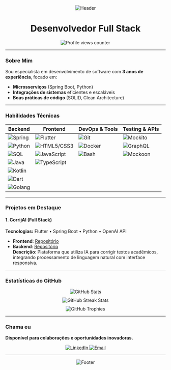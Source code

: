 <div align="center">
  <img src="https://capsule-render.vercel.app/api?type=waving&color=0:1D2671,100:C33764&height=200&section=header&text=Gustavo%20Coutinho&fontSize=50&fontColor=FFFFFF&fontAlignY=35&animation=fadeIn" alt="Header"/>
</div>

<h1 align="center"> Desenvolvedor Full Stack </h1>

<div align="center">
  <img src="https://komarev.com/ghpvc/?username=Gustavo-Souza-Coutinho&label=PROFILE+VIEWS&color=F7B801&style=for-the-badge" alt="Profile views counter"/>
</div>

---

###  Sobre Mim  
Sou especialista em desenvolvimento de software com **3 anos de experiência**, focado em:  
- **Microsserviços** (Spring Boot, Python)  
- **Integrações de sistemas** eficientes e escaláveis  
- **Boas práticas de código** (SOLID, Clean Architecture)  

---

### Habilidades Técnicas  

<div align="center">

| **Backend** | **Frontend** | **DevOps & Tools** | **Testing & APIs** |
|-------------|--------------|---------------------|---------------------|
| ![Spring](https://img.shields.io/badge/Spring-6DB33F?style=flat&logo=spring&logoColor=white) | ![Flutter](https://img.shields.io/badge/Flutter-02569B?style=flat&logo=flutter&logoColor=white) | ![Git](https://img.shields.io/badge/Git-F05032?style=flat&logo=git&logoColor=white) | ![Mockito](https://img.shields.io/badge/Mockito-FFCA28?style=flat&logo=java&logoColor=white) |
| ![Python](https://img.shields.io/badge/Python-3776AB?style=flat&logo=python&logoColor=white) | ![HTML5/CSS3](https://img.shields.io/badge/HTML5%2FCSS3-E34F26?style=flat&logo=html5&logoColor=white) | ![Docker](https://img.shields.io/badge/Docker-2496ED?style=flat&logo=docker&logoColor=white) | ![GraphQL](https://img.shields.io/badge/GraphQL-E10098?style=flat&logo=graphql&logoColor=white) |
| ![SQL](https://img.shields.io/badge/SQL-4479A1?style=flat&logo=postgresql&logoColor=white) | ![JavaScript](https://img.shields.io/badge/JavaScript-F7DF1E?style=flat&logo=javascript&logoColor=black) | ![Bash](https://img.shields.io/badge/Shell_Script-4EAA25?style=flat&logo=gnu-bash&logoColor=white) | ![Mockoon](https://img.shields.io/badge/Mockoon-FF5722?style=flat&logo=mockoon&logoColor=white) |
| ![Java](https://img.shields.io/badge/Java-007396?style=flat&logo=java&logoColor=white) | ![TypeScript](https://img.shields.io/badge/TypeScript-3178C6?style=flat&logo=typescript&logoColor=white) | | |
| ![Kotlin](https://img.shields.io/badge/Kotlin-0095D5?style=flat&logo=kotlin&logoColor=white) | | | |
| ![Dart](https://img.shields.io/badge/Dart-0175C2?style=flat&logo=dart&logoColor=white) | | | |
| ![Golang](https://img.shields.io/badge/Go-00ADD8?style=flat&logo=go&logoColor=white) | | | |

</div>

---

###  Projetos em Destaque  

#### 1. **CorrijAI** (Full Stack)  
**Tecnologias:** Flutter • Spring Boot • Python • OpenAI API  
- **Frontend**: [Repositório](https://github.com/Gustavo-Souza-Coutinho/CorrijAI-frontend)  
- **Backend**: [Repositório](https://github.com/Gustavo-Souza-Coutinho/CorrijAI-backend)  
**Descrição**: Plataforma que utiliza IA para corrigir textos acadêmicos, integrando processamento de linguagem natural com interface responsiva.  

---

###  Estatísticas do GitHub  

<div align="center">
  <img src="https://github-readme-stats.vercel.app/api?username=Gustavo-Souza-Coutinho&show_icons=true&theme=radical&hide_title=true" alt="GitHub Stats" style="margin-bottom: 10px;"/>
  <br/>
  <img src="https://github-readme-streak-stats.herokuapp.com/?user=Gustavo-Souza-Coutinho&theme=radical" alt="GitHub Streak Stats" style="margin-bottom: 10px;"/>
  <br/>
  <img src="https://github-profile-trophy.vercel.app/?username=Gustavo-Souza-Coutinho&theme=onedark&margin-w=15" alt="GitHub Trophies"/>
</div>

---

###  Chama eu  
**Disponível para colaborações e oportunidades inovadoras.**  

<div align="center">
  <a href="https://www.linkedin.com/in/gustavo-coutinho-35b7b8239/" target="_blank">
    <img src="https://img.shields.io/badge/LinkedIn-0077B5?style=for-the-badge&logo=linkedin&logoColor=white" alt="LinkedIn"/>
  </a>
  <a href="mailto:gustavo.couty@hotmail.com" target="_blank">
    <img src="https://img.shields.io/badge/Email-D14836?style=for-the-badge&logo=gmail&logoColor=white" alt="Email"/>
  </a>
</div>

---

<div align="center">
  <img src="https://capsule-render.vercel.app/api?type=waving&color=0:C33764,100:1D2671&height=100&section=footer&animation=fadeIn" alt="Footer"/>
</div>
